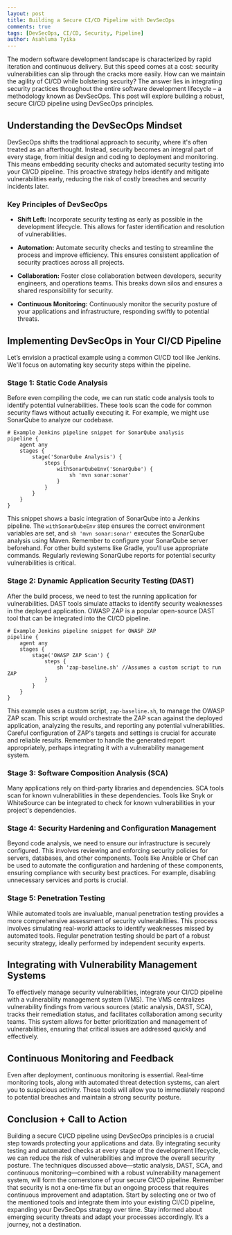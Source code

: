 ```yaml
---
layout: post
title: Building a Secure CI/CD Pipeline with DevSecOps
comments: true
tags: [DevSecOps, CI/CD, Security, Pipeline]
author: Asahluma Tyika
---
```


The modern software development landscape is characterized by rapid iteration and continuous delivery.  But this speed comes at a cost: security vulnerabilities can slip through the cracks more easily.  How can we maintain the agility of CI/CD while bolstering security?  The answer lies in integrating security practices throughout the entire software development lifecycle – a methodology known as DevSecOps.  This post will explore building a robust, secure CI/CD pipeline using DevSecOps principles.


## Understanding the DevSecOps Mindset

DevSecOps shifts the traditional approach to security, where it's often treated as an afterthought.  Instead, security becomes an integral part of every stage, from initial design and coding to deployment and monitoring.  This means embedding security checks and automated security testing into your CI/CD pipeline.  This proactive strategy helps identify and mitigate vulnerabilities early, reducing the risk of costly breaches and security incidents later.


### Key Principles of DevSecOps

* **Shift Left:**  Incorporate security testing as early as possible in the development lifecycle.  This allows for faster identification and resolution of vulnerabilities.

* **Automation:**  Automate security checks and testing to streamline the process and improve efficiency. This ensures consistent application of security practices across all projects.

* **Collaboration:**  Foster close collaboration between developers, security engineers, and operations teams. This breaks down silos and ensures a shared responsibility for security.

* **Continuous Monitoring:**  Continuously monitor the security posture of your applications and infrastructure, responding swiftly to potential threats.


## Implementing DevSecOps in Your CI/CD Pipeline

Let’s envision a practical example using a common CI/CD tool like Jenkins.  We'll focus on automating key security steps within the pipeline.


### Stage 1: Static Code Analysis

Before even compiling the code, we can run static code analysis tools to identify potential vulnerabilities.  These tools scan the code for common security flaws without actually executing it.  For example, we might use SonarQube to analyze our codebase.

```
# Example Jenkins pipeline snippet for SonarQube analysis
pipeline {
    agent any
    stages {
        stage('SonarQube Analysis') {
            steps {
                withSonarQubeEnv('SonarQube') {
                    sh 'mvn sonar:sonar'
                }
            }
        }
    }
}
```

This snippet shows a basic integration of SonarQube into a Jenkins pipeline.  The `withSonarQubeEnv` step ensures the correct environment variables are set, and `sh 'mvn sonar:sonar'` executes the SonarQube analysis using Maven.  Remember to configure your SonarQube server beforehand.  For other build systems like Gradle, you'll use appropriate commands.  Regularly reviewing SonarQube reports for potential security vulnerabilities is critical.


### Stage 2: Dynamic Application Security Testing (DAST)

After the build process, we need to test the running application for vulnerabilities.  DAST tools simulate attacks to identify security weaknesses in the deployed application.  OWASP ZAP is a popular open-source DAST tool that can be integrated into the CI/CD pipeline.

```
# Example Jenkins pipeline snippet for OWASP ZAP
pipeline {
    agent any
    stages {
        stage('OWASP ZAP Scan') {
            steps {
                sh 'zap-baseline.sh' //Assumes a custom script to run ZAP
            }
        }
    }
}
```

This example uses a custom script, `zap-baseline.sh`, to manage the OWASP ZAP scan.  This script would orchestrate the ZAP scan against the deployed application, analyzing the results, and reporting any potential vulnerabilities.  Careful configuration of ZAP's targets and settings is crucial for accurate and reliable results.   Remember to handle the generated report appropriately, perhaps integrating it with a vulnerability management system.


### Stage 3: Software Composition Analysis (SCA)

Many applications rely on third-party libraries and dependencies.  SCA tools scan for known vulnerabilities in these dependencies.  Tools like Snyk or WhiteSource can be integrated to check for known vulnerabilities in your project's dependencies.


### Stage 4: Security Hardening and Configuration Management

Beyond code analysis, we need to ensure our infrastructure is securely configured. This involves reviewing and enforcing security policies for servers, databases, and other components.  Tools like Ansible or Chef can be used to automate the configuration and hardening of these components, ensuring compliance with security best practices.  For example, disabling unnecessary services and ports is crucial.


### Stage 5: Penetration Testing

While automated tools are invaluable, manual penetration testing provides a more comprehensive assessment of security vulnerabilities. This process involves simulating real-world attacks to identify weaknesses missed by automated tools.  Regular penetration testing should be part of a robust security strategy, ideally performed by independent security experts.



## Integrating with Vulnerability Management Systems

To effectively manage security vulnerabilities, integrate your CI/CD pipeline with a vulnerability management system (VMS).  The VMS centralizes vulnerability findings from various sources (static analysis, DAST, SCA), tracks their remediation status, and facilitates collaboration among security teams.  This system allows for better prioritization and management of vulnerabilities, ensuring that critical issues are addressed quickly and effectively.


## Continuous Monitoring and Feedback

Even after deployment, continuous monitoring is essential.  Real-time monitoring tools, along with automated threat detection systems, can alert you to suspicious activity.  These tools will allow you to immediately respond to potential breaches and maintain a strong security posture.


## Conclusion + Call to Action

Building a secure CI/CD pipeline using DevSecOps principles is a crucial step towards protecting your applications and data.  By integrating security testing and automated checks at every stage of the development lifecycle, we can reduce the risk of vulnerabilities and improve the overall security posture. The techniques discussed above—static analysis, DAST, SCA, and continuous monitoring—combined with a robust vulnerability management system, will form the cornerstone of your secure CI/CD pipeline.  Remember that security is not a one-time fix but an ongoing process that requires continuous improvement and adaptation.  Start by selecting one or two of the mentioned tools and integrate them into your existing CI/CD pipeline, expanding your DevSecOps strategy over time.  Stay informed about emerging security threats and adapt your processes accordingly.  It’s a journey, not a destination.
